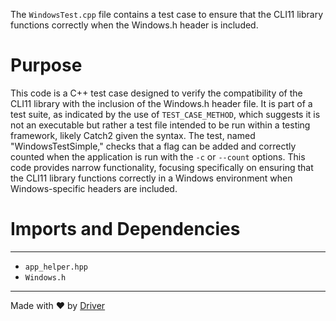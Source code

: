 <!--------------------------------------------------------------------------------->
<!-- IMPORTANT: This file is auto-generated by Driver (https://driver.ai). -------->
<!-- Manual edits may be overwritten on future commits. --------------------------->
<!--------------------------------------------------------------------------------->

The `WindowsTest.cpp` file contains a test case to ensure that the CLI11 library functions correctly when the Windows.h header is included.

# Purpose
This code is a C++ test case designed to verify the compatibility of the CLI11 library with the inclusion of the Windows.h header file. It is part of a test suite, as indicated by the use of `TEST_CASE_METHOD`, which suggests it is not an executable but rather a test file intended to be run within a testing framework, likely Catch2 given the syntax. The test, named "WindowsTestSimple," checks that a flag can be added and correctly counted when the application is run with the `-c` or `--count` options. This code provides narrow functionality, focusing specifically on ensuring that the CLI11 library functions correctly in a Windows environment when Windows-specific headers are included.
# Imports and Dependencies

---
- `app_helper.hpp`
- `Windows.h`



---
Made with ❤️ by [Driver](https://www.driver.ai/)